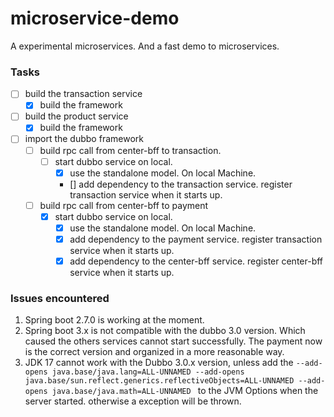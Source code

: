# microservice-demo
A experimental microservices. And a fast demo to microservices.

### Tasks
- [ ] build the transaction service
  - [x] build the framework
- [ ] build the product service
  - [x] build the framework
- [ ] import the dubbo framework
  - [ ] build rpc call from center-bff to transaction.
    - [ ] start dubbo service on local.
      - [x] use the standalone model. On local Machine.
      - [] add dependency to the transaction service. register transaction service when it starts up.
  - [ ] build rpc call from center-bff to payment
    - [x] start dubbo service on local.
      - [x] use the standalone model. On local Machine.
      - [x] add dependency to the payment service. register transaction service when it starts up.
      - [x] add dependency to the center-bff service. register center-bff service when it starts up.
### Issues encountered
  1. Spring boot 2.7.0 is working at the moment.
  2. Spring boot 3.x is not compatible with the dubbo 3.0 version. Which caused the others services cannot start successfully. The payment now is the correct version and organized in a more reasonable way.
  3. JDK 17 cannot work with the Dubbo 3.0.x version, unless add the `--add-opens java.base/java.lang=ALL-UNNAMED --add-opens java.base/sun.reflect.generics.reflectiveObjects=ALL-UNNAMED --add-opens java.base/java.math=ALL-UNNAMED
     ` to the JVM Options when the server started. otherwise a exception will be thrown.
